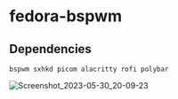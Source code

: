 # fedora-bspwm
## Dependencies
```
bspwm sxhkd picom alacritty rofi polybar
```
![Screenshot_2023-05-30_20-09-23](https://github.com/saint49g/fedora-bspwm/assets/131678603/39f48715-3639-4ce7-9a7b-762f060e7449)

